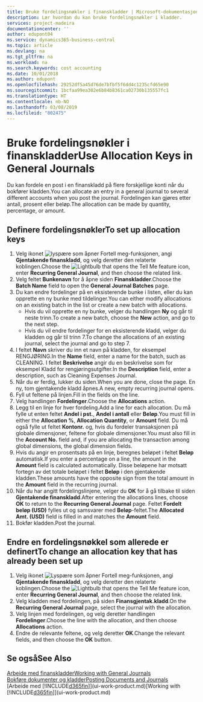 ```yaml
---
title: Bruke fordelingsnøkler i finanskladder | Microsoft-dokumentasjon
description: Lær hvordan du kan bruke fordelingsnøkler i kladder.
services: project-madeira
documentationcenter: ''
author: edupont04
ms.service: dynamics365-business-central
ms.topic: article
ms.devlang: na
ms.tgt_pltfrm: na
ms.workload: na
ms.search.keywords: cost accounting
ms.date: 10/01/2018
ms.author: edupont
ms.openlocfilehash: 29252df5a45d76de7bfbf5f6dd4c1235cfd65e90
ms.sourcegitcommit: 1bcfaa99ea302e6b84b8361ca02730b135557fc1
ms.translationtype: HT
ms.contentlocale: nb-NO
ms.lasthandoff: 03/08/2019
ms.locfileid: "802475"
---
```

# <a name="use-allocation-keys-in-general-journals"></a><span data-ttu-id="e6faf-103">Bruke fordelingsnøkler i finanskladder</span><span class="sxs-lookup"><span data-stu-id="e6faf-103">Use Allocation Keys in General Journals</span></span>
<span data-ttu-id="e6faf-104">Du kan fordele en post i en finanskladd på flere forskjellige konti når du bokfører kladden.</span><span class="sxs-lookup"><span data-stu-id="e6faf-104">You can allocate an entry in a general journal to several different accounts when you post the journal.</span></span> <span data-ttu-id="e6faf-105">Fordelingen kan gjøres etter antall, prosent eller beløp.</span><span class="sxs-lookup"><span data-stu-id="e6faf-105">The allocation can be made by quantity, percentage, or amount.</span></span>

## <a name="to-set-up-allocation-keys"></a><span data-ttu-id="e6faf-106">Definere fordelingsnøkler</span><span class="sxs-lookup"><span data-stu-id="e6faf-106">To set up allocation keys</span></span>
1. <span data-ttu-id="e6faf-107">Velg ikonet ![lyspære som åpner Fortell meg-funksjonen](media/ui-search/search_small.png "Fortell hva du vil gjøre"), angi **Gjentakende finanskladd**, og velg deretter den relaterte koblingen.</span><span class="sxs-lookup"><span data-stu-id="e6faf-107">Choose the ![Lightbulb that opens the Tell Me feature](media/ui-search/search_small.png "Tell me what you want to do") icon, enter **Recurring General Journal**, and then choose the related link.</span></span>
2. <span data-ttu-id="e6faf-108">Velg feltet **Bunkenavn** for å åpne siden **Finanskladder**.</span><span class="sxs-lookup"><span data-stu-id="e6faf-108">Choose the **Batch Name** field to open the **General Journal Batches** page.</span></span>
3. <span data-ttu-id="e6faf-109">Du kan endre fordelinger på en eksisterende bunke i listen, eller du kan opprette en ny bunke med tildelinger.</span><span class="sxs-lookup"><span data-stu-id="e6faf-109">You can either modify allocations on an existing batch in the list or create a new batch with allocations.</span></span>
   * <span data-ttu-id="e6faf-110">Hvis du vil opprette en ny bunke, velger du handlingen **Ny** og går til neste trinn.</span><span class="sxs-lookup"><span data-stu-id="e6faf-110">To create a new batch, choose the **New** action, and go to the next step.</span></span>
   * <span data-ttu-id="e6faf-111">Hvis du vil endre fordelinger for en eksisterende kladd, velger du kladden og går til trinn 7.</span><span class="sxs-lookup"><span data-stu-id="e6faf-111">To change the allocations of an existing journal, select the journal and go to step 7.</span></span>    
4. <span data-ttu-id="e6faf-112">I feltet **Navn** skriver du inn et navn på kladden, for eksempel RENGJØRING.</span><span class="sxs-lookup"><span data-stu-id="e6faf-112">In the **Name** field, enter a name for the batch, such as CLEANING.</span></span> <span data-ttu-id="e6faf-113">I feltet **Beskrivelse** angir du en beskrivelse som for eksempel Kladd for rengjøringsutgifter.</span><span class="sxs-lookup"><span data-stu-id="e6faf-113">In the **Description** field, enter a description, such as Cleaning Expenses Journal.</span></span>
5. <span data-ttu-id="e6faf-114">Når du er ferdig, lukker du siden.</span><span class="sxs-lookup"><span data-stu-id="e6faf-114">When you are done, close the page.</span></span> <span data-ttu-id="e6faf-115">En ny, tom gjentakende kladd åpnes.</span><span class="sxs-lookup"><span data-stu-id="e6faf-115">A new, empty recurring journal opens.</span></span>
6. <span data-ttu-id="e6faf-116">Fyll ut feltene på linjen.</span><span class="sxs-lookup"><span data-stu-id="e6faf-116">Fill in the fields on the line.</span></span>
7. <span data-ttu-id="e6faf-117">Velg handlingen **Fordelinger**.</span><span class="sxs-lookup"><span data-stu-id="e6faf-117">Choose the **Allocations** action.</span></span>
8. <span data-ttu-id="e6faf-118">Legg til en linje for hver fordeling.</span><span class="sxs-lookup"><span data-stu-id="e6faf-118">Add a line for each allocation.</span></span> <span data-ttu-id="e6faf-119">Du må fylle ut enten feltet **Andel i pst.**, **Andel i antall** eller **Beløp**.</span><span class="sxs-lookup"><span data-stu-id="e6faf-119">You must fill in either the **Allocation %**, **Allocation Quantity**, or **Amount** field.</span></span> <span data-ttu-id="e6faf-120">Du må også fylle ut feltet **Kontonr.** og, hvis du fordeler transaksjonen på globale dimensjoner, feltene for globale dimensjoner.</span><span class="sxs-lookup"><span data-stu-id="e6faf-120">You must also fill in the **Account No.** field and, if you are allocating the transaction among global dimensions, the global dimension fields.</span></span>
9. <span data-ttu-id="e6faf-121">Hvis du angir en prosentsats på en linje, beregnes beløpet i feltet **Beløp** automatisk.</span><span class="sxs-lookup"><span data-stu-id="e6faf-121">If you enter a percentage on a line, the amount in the **Amount** field is calculated automatically.</span></span> <span data-ttu-id="e6faf-122">Disse beløpene har motsatt fortegn av det totale beløpet i feltet **Beløp** i den gjentakende kladden.</span><span class="sxs-lookup"><span data-stu-id="e6faf-122">These amounts have the opposite sign from the total amount in the **Amount** field in the recurring journal.</span></span>
10. <span data-ttu-id="e6faf-123">Når du har angitt fordelingslinjene, velger du **OK** for å gå tilbake til siden **Gjentakende finanskladd**.</span><span class="sxs-lookup"><span data-stu-id="e6faf-123">After entering the allocations lines, choose **OK** to return to the **Recurring General Journal** page.</span></span> <span data-ttu-id="e6faf-124">Feltet **Fordelt beløp (USD)** fylles ut og samsvarer med **Beløp**-feltet.</span><span class="sxs-lookup"><span data-stu-id="e6faf-124">The **Allocated Amt. (USD)** field is filled in and matches the **Amount** field.</span></span>
11. <span data-ttu-id="e6faf-125">Bokfør kladden.</span><span class="sxs-lookup"><span data-stu-id="e6faf-125">Post the journal.</span></span>

## <a name="to-change-an-allocation-key-that-has-already-been-set-up"></a><span data-ttu-id="e6faf-126">Endre en fordelingsnøkkel som allerede er definert</span><span class="sxs-lookup"><span data-stu-id="e6faf-126">To change an allocation key that has already been set up</span></span>
1. <span data-ttu-id="e6faf-127">Velg ikonet ![Lyspære som åpner Fortell meg-funksjonen](media/ui-search/search_small.png "Fortell hva du vil gjøre"), angi **Gjentakende finanskladd**, og velg deretter den relaterte koblingen.</span><span class="sxs-lookup"><span data-stu-id="e6faf-127">Choose the ![Lightbulb that opens the Tell Me feature](media/ui-search/search_small.png "Tell me what you want to do") icon, enter **Recurring General Journal**, and then choose the related link.</span></span>
2. <span data-ttu-id="e6faf-128">Velg kladden med fordelingen, på siden **Finansgjentak.kladd**.</span><span class="sxs-lookup"><span data-stu-id="e6faf-128">On the **Recurring General Journal** page, select the journal with the allocation.</span></span>
3. <span data-ttu-id="e6faf-129">Velg linjen med fordelingen, og velg deretter handlingen **Fordelinger**.</span><span class="sxs-lookup"><span data-stu-id="e6faf-129">Choose the line with the allocation, and then choose **Allocations** action.</span></span>
4. <span data-ttu-id="e6faf-130">Endre de relevante feltene, og velg deretter **OK**.</span><span class="sxs-lookup"><span data-stu-id="e6faf-130">Change the relevant fields, and then choose the **OK** button.</span></span>

## <a name="see-also"></a><span data-ttu-id="e6faf-131">Se også</span><span class="sxs-lookup"><span data-stu-id="e6faf-131">See Also</span></span>
[<span data-ttu-id="e6faf-132">Arbeide med finanskladder</span><span class="sxs-lookup"><span data-stu-id="e6faf-132">Working with General Journals</span></span>](ui-work-general-journals.md)  
[<span data-ttu-id="e6faf-133">Bokføre dokumenter og kladder</span><span class="sxs-lookup"><span data-stu-id="e6faf-133">Posting Documents and Journals</span></span>](ui-post-documents-journals.md)  
<span data-ttu-id="e6faf-134">[Arbeide med [!INCLUDE[d365fin](includes/d365fin_md.md)]](ui-work-product.md)</span><span class="sxs-lookup"><span data-stu-id="e6faf-134">[Working with [!INCLUDE[d365fin](includes/d365fin_md.md)]](ui-work-product.md)</span></span>
